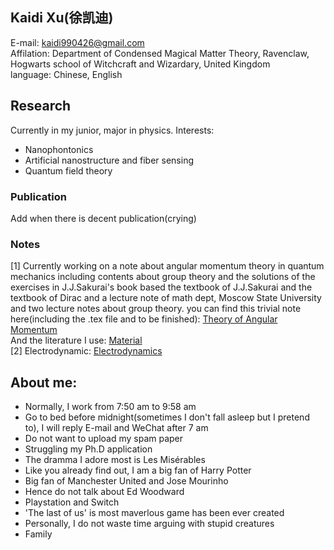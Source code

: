 ## Kaidi Xu(徐凯迪)
E-mail: kaidi990426@gmail.com  
Affilation: Department of Condensed Magical Matter Theory, Ravenclaw, Hogwarts school of Witchcraft and Wizardary, United Kingdom  
language: Chinese, English
## Research
Currently in my junior, major in physics.
Interests: 
* Nanophontonics
* Artificial nanostructure and fiber sensing
* Quantum field theory
### Publication

Add when there is decent publication(crying)

### Notes
[1] Currently working on a note about angular momentum theory in quantum mechanics including contents about group theory and the solutions of the exercises in J.J.Sakurai's book based the textbook of J.J.Sakurai and the textbook of Dirac and a lecture note of math dept, Moscow State University and two lecture notes about group theory.
you can find this trivial note here(including the .tex file and to be finished):  [Theory of Angular Momentum](https://drive.google.com/open?id=1e1MSU2ynOPZD74bu9zVQUS1jYZf6j7Mi)  
And the literature I use:  [Material](https://drive.google.com/open?id=1hvvnQElfzBgvx5HQ7LRnWwgLZpYk4w66)  
[2] Electrodynamic:  [Electrodynamics](https://drive.google.com/open?id=1s_Q956ZPOsGPNvEXco4c8NctMXnQtloG)

## About me: 
* Normally, I work from 7:50 am to 9:58 am  
* Go to bed before midnight(sometimes I don't fall asleep but I pretend to), I will reply E-mail and WeChat after 7 am
* Do not want to upload my spam paper
* Struggling my Ph.D application
* The dramma I adore most is Les Misérables
* Like you already find out, I am a big fan of Harry Potter
* Big fan of Manchester United and Jose Mourinho
* Hence do not talk about Ed Woodward
* Playstation and Switch
* 'The last of us' is most maverlous game has been ever created 
* Personally, I do not waste time arguing with stupid creatures
* Family
